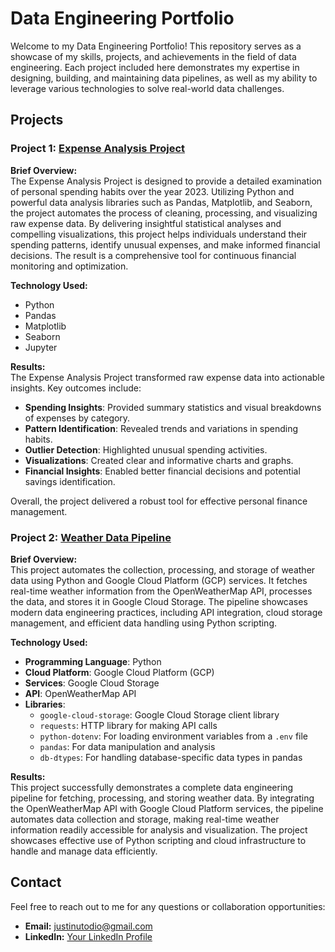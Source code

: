 # Data Engineering Portfolio

Welcome to my Data Engineering Portfolio! This repository serves as a showcase of my skills, projects, and achievements in the field of data engineering. Each project included here demonstrates my expertise in designing, building, and maintaining data pipelines, as well as my ability to leverage various technologies to solve real-world data challenges.


## Projects

### Project 1: [Expense Analysis Project](https://github.com/JDio1/expense-analysis-pipeline)
**Brief Overview:**  
The Expense Analysis Project is designed to provide a detailed examination of personal spending habits over the year 2023. Utilizing Python and powerful data analysis libraries such as Pandas, Matplotlib, and Seaborn, the project automates the process of cleaning, processing, and visualizing raw expense data. By delivering insightful statistical analyses and compelling visualizations, this project helps individuals understand their spending patterns, identify unusual expenses, and make informed financial decisions. The result is a comprehensive tool for continuous financial monitoring and optimization.

**Technology Used:**  
- Python
- Pandas
- Matplotlib
- Seaborn
- Jupyter

**Results:**  
The Expense Analysis Project transformed raw expense data into actionable insights. Key outcomes include:

- **Spending Insights**: Provided summary statistics and visual breakdowns of expenses by category.
- **Pattern Identification**: Revealed trends and variations in spending habits.
- **Outlier Detection**: Highlighted unusual spending activities.
- **Visualizations**: Created clear and informative charts and graphs.
- **Financial Insights**: Enabled better financial decisions and potential savings identification.

Overall, the project delivered a robust tool for effective personal finance management.

### Project 2: [Weather Data Pipeline](https://github.com/JDio1/GCP_Weather_Data_Pipeline)
**Brief Overview:**  
This project automates the collection, processing, and storage of weather data using Python and Google Cloud Platform (GCP) services. It fetches real-time weather information from the OpenWeatherMap API, processes the data, and stores it in Google Cloud Storage. The pipeline showcases modern data engineering practices, including API integration, cloud storage management, and efficient data handling using Python scripting.

**Technology Used:**  
- **Programming Language**: Python
- **Cloud Platform**: Google Cloud Platform (GCP)
- **Services**: Google Cloud Storage
- **API**: OpenWeatherMap API
- **Libraries**:
  - `google-cloud-storage`: Google Cloud Storage client library
  - `requests`: HTTP library for making API calls
  - `python-dotenv`: For loading environment variables from a `.env` file
  - `pandas`: For data manipulation and analysis
  - `db-dtypes`: For handling database-specific data types in pandas

**Results:**  
This project successfully demonstrates a complete data engineering pipeline for fetching, processing, and storing weather data. By integrating the OpenWeatherMap API with Google Cloud Platform services, the pipeline automates data collection and storage, making real-time weather information readily accessible for analysis and visualization. The project showcases effective use of Python scripting and cloud infrastructure to handle and manage data efficiently.


## Contact
Feel free to reach out to me for any questions or collaboration opportunities:
- **Email:** justinutodio@gmail.com
- **LinkedIn:** [Your LinkedIn Profile](https://linkedin.com/in/justin-uto-dieu)